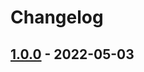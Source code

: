 # Changelog

<!-- ## Types of changes
- `Added` for new features.
- `Changed` for changes in existing functionality.
- `Deprecated` for soon-to-be removed features.
- `Removed` for now removed features.
- `Fixed` for any bug fixes.
- `Security` in case of vulnerabilities. -->


## [1.0.0] - 2022-05-03

[1.0.0]: https://github.com/scriptjumper/Java-Chess-Engine/releases/tag/v-1.0.0
